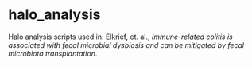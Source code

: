 # halo_analysis

Halo analysis scripts used in: Elkrief, et. al., _Immune-related colitis is associated with fecal microbial 
dysbiosis and can be mitigated by fecal microbiota transplantation_.

